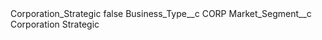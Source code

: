 <?xml version="1.0" encoding="UTF-8"?>
<CustomMetadata xmlns="http://soap.sforce.com/2006/04/metadata" xmlns:xsi="http://www.w3.org/2001/XMLSchema-instance" xmlns:xsd="http://www.w3.org/2001/XMLSchema">
    <label>Corporation_Strategic</label>
    <protected>false</protected>
    <values>
        <field>Business_Type__c</field>
        <value xsi:type="xsd:string">CORP</value>
    </values>
    <values>
        <field>Market_Segment__c</field>
        <value xsi:type="xsd:string">Corporation Strategic</value>
    </values>
</CustomMetadata>
